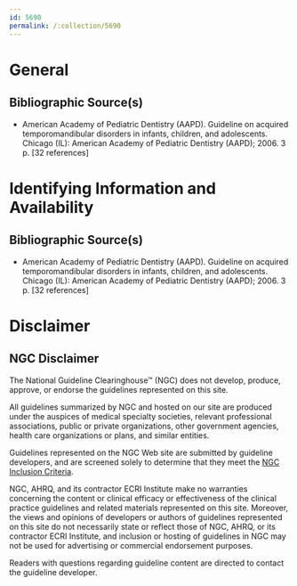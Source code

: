```yaml
---
id: 5690
permalink: /:collection/5690
---
```


# General

## Bibliographic Source(s)

- American Academy of Pediatric Dentistry (AAPD). Guideline on acquired temporomandibular disorders in infants, children, and adolescents. Chicago (IL): American Academy of Pediatric Dentistry (AAPD); 2006. 3 p. [32 references]

# Identifying Information and Availability

## Bibliographic Source(s)

- American Academy of Pediatric Dentistry (AAPD). Guideline on acquired temporomandibular disorders in infants, children, and adolescents. Chicago (IL): American Academy of Pediatric Dentistry (AAPD); 2006. 3 p. [32 references]

# Disclaimer

## NGC Disclaimer

The National Guideline Clearinghouse™ (NGC) does not develop, produce, approve, or endorse the guidelines represented on this site.

All guidelines summarized by NGC and hosted on our site are produced under the auspices of medical specialty societies, relevant professional associations, public or private organizations, other government agencies, health care organizations or plans, and similar entities.

Guidelines represented on the NGC Web site are submitted by guideline developers, and are screened solely to determine that they meet the [NGC Inclusion Criteria](/help-and-about/summaries/inclusion-criteria).

NGC, AHRQ, and its contractor ECRI Institute make no warranties concerning the content or clinical efficacy or effectiveness of the clinical practice guidelines and related materials represented on this site. Moreover, the views and opinions of developers or authors of guidelines represented on this site do not necessarily state or reflect those of NGC, AHRQ, or its contractor ECRI Institute, and inclusion or hosting of guidelines in NGC may not be used for advertising or commercial endorsement purposes.

Readers with questions regarding guideline content are directed to contact the guideline developer.

